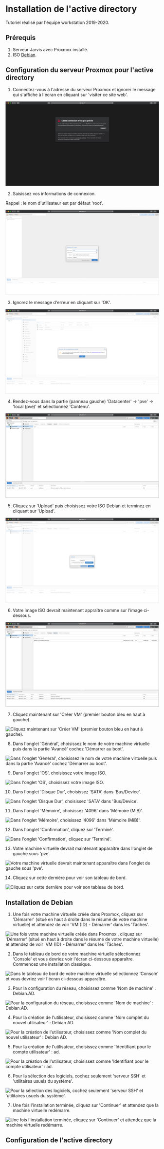 # Installation de l'active directory

Tutoriel réalisé par l'équipe workstation 2019-2020.

## Prérequis

1. Serveur Jarvis avec Proxmox installé.
2. ISO [Debian](https://www.debian.org/distrib/netinst).

## Configuration du serveur Proxmox pour l'active directory

1. Connectez-vous à l'adresse du serveur Proxmox et ignorer le message qui s'affiche à l'écran en cliquant sur 'visiter ce site web'.

![Connectez-vous à l'adresse du serveur Proxmox et ignorer le message qui s'affiche à l'écran en cliquant sur 'visiter ce site web'.](https://raw.githubusercontent.com/WarTey/workstation/master/img/config_proxmox/capture_1.png)

2. Saisissez vos informations de connexion.

Rappel : le nom d'utilisateur est par défaut 'root'.

![Saisissez vos informations de connexion.](https://raw.githubusercontent.com/WarTey/workstation/master/img/config_proxmox/capture_2.png)

3. Ignorez le message d'erreur en cliquant sur 'OK'.

![Ignorez le message d'erreur en cliquant sur 'OK'.](https://raw.githubusercontent.com/WarTey/workstation/master/img/config_proxmox/capture_3.png)

4. Rendez-vous dans la partie (panneau gauche) 'Datacenter' -> 'pve' -> 'local (pve)' et sélectionnez 'Contenu'.

![Rendez-vous dans la partie (panneau gauche) 'Datacenter' -> 'pve' -> 'local (pve)' et sélectionnez 'Contenu'.](https://raw.githubusercontent.com/WarTey/workstation/master/img/config_proxmox/capture_4.png)

5. Cliquez sur 'Upload' puis choisissez votre ISO Debian et terminez en cliquant sur 'Upload'.

![Cliquez sur 'Upload' puis choisissez votre ISO Debian et terminez en cliquant sur 'Upload'.](https://raw.githubusercontent.com/WarTey/workstation/master/img/config_proxmox/capture_5.png)

6. Votre image ISO devrait maintenant appraître comme sur l'image ci-dessous.

![Votre image ISO devrait maintenant appraître comme sur l'image ci-dessous.](https://raw.githubusercontent.com/WarTey/workstation/master/img/config_proxmox/capture_6.png)

7. Cliquez maintenant sur 'Créer VM' (premier bouton bleu en haut à gauche).

![Cliquez maintenant sur 'Créer VM' (premier bouton bleu en haut à gauche).](https://raw.githubusercontent.com/WarTey/workstation/master/img/config_proxmox/capture_7.png)

8. Dans l'onglet 'Général', choisissez le nom de votre machine virtuelle puis dans la partie 'Avancé' cochez 'Démarrer au boot'.

![Dans l'onglet 'Général', choisissez le nom de votre machine virtuelle puis dans la partie 'Avancé' cochez 'Démarrer au boot'.](https://raw.githubusercontent.com/WarTey/workstation/master/img/config_proxmox/capture_8.png)

9. Dans l'onglet 'OS', choisissez votre image ISO.

![Dans l'onglet 'OS', choisissez votre image ISO.](https://raw.githubusercontent.com/WarTey/workstation/master/img/config_proxmox/capture_9.png)

10. Dans l'onglet 'Disque Dur', choisissez 'SATA' dans 'Bus/Device'.

![Dans l'onglet 'Disque Dur', choisissez 'SATA' dans 'Bus/Device'.](https://raw.githubusercontent.com/WarTey/workstation/master/img/config_proxmox/capture_10.png)

11. Dans l'onglet 'Mémoire', choisissez '4096' dans 'Mémoire (MiB)'.

![Dans l'onglet 'Mémoire', choisissez '4096' dans 'Mémoire (MiB)'.](https://raw.githubusercontent.com/WarTey/workstation/master/img/config_proxmox/capture_11.png)

12. Dans l'onglet 'Confirmation', cliquez sur 'Terminé'.

![Dans l'onglet 'Confirmation', cliquez sur 'Terminé'.](https://raw.githubusercontent.com/WarTey/workstation/master/img/config_proxmox/capture_12.png)

13. Votre machine virtuelle devrait maintenant apparaître dans l'onglet de gauche sous 'pve'.

![Votre machine virtuelle devrait maintenant apparaître dans l'onglet de gauche sous 'pve'.](https://raw.githubusercontent.com/WarTey/workstation/master/img/config_proxmox/capture_13.png)

14. Cliquez sur cette dernière pour voir son tableau de bord.

![Cliquez sur cette dernière pour voir son tableau de bord.](https://raw.githubusercontent.com/WarTey/workstation/master/img/config_proxmox/capture_14.png)

## Installation de Debian

1. Une fois votre machine virtuelle créée dans Proxmox, cliquez sur 'Démarrer' (situé en haut à droite dans le résumé de votre machine virtuelle) et attendez de voir 'VM {ID} - Démarrer' dans les 'Tâches'.

![Une fois votre machine virtuelle créée dans Proxmox , cliquez sur 'Démarrer' (situé en haut à droite dans le résumé de votre machine virtuelle) et attendez de voir 'VM {ID} - Démarrer' dans les 'Tâches'.](https://raw.githubusercontent.com/WarTey/workstation/master/img/install_debian/capture_1.png)

2. Dans le tableau de bord de votre machine virtuelle sélectionnez 'Console' et vous devriez voir l'écran ci-dessous apparaître. Commencez une installation classique.

![Dans le tableau de bord de votre machine virtuelle sélectionnez 'Console' et vous devriez voir l'écran ci-dessous apparaître.](https://raw.githubusercontent.com/WarTey/workstation/master/img/install_debian/capture_2.png)

3. Pour la configuration du réseau, choisissez comme 'Nom de machine' : Debian.AD.

![Pour la configuration du réseau, choisissez comme 'Nom de machine' : Debian.AD.](https://raw.githubusercontent.com/WarTey/workstation/master/img/install_debian/capture_3.png)

4. Pour la création de l'utilisateur, choisissez comme 'Nom complet du nouvel utilisateur' : Debian AD.

![Pour la création de l'utilisateur, choisissez comme 'Nom complet du nouvel utilisateur' : Debian AD.](https://raw.githubusercontent.com/WarTey/workstation/master/img/install_debian/capture_4.png)

5. Pour la création de l'utilisateur, choisissez comme 'Identifiant pour le compte utilisateur' : ad.

![Pour la création de l'utilisateur, choisissez comme 'Identifiant pour le compte utilisateur' : ad.](https://raw.githubusercontent.com/WarTey/workstation/master/img/install_debian/capture_5.png)

6. Pour la sélection des logiciels, cochez seulement 'serveur SSH' et 'utilitaires usuels du système'.

![Pour la sélection des logiciels, cochez seulement 'serveur SSH' et 'utilitaires usuels du système'.](https://raw.githubusercontent.com/WarTey/workstation/master/img/install_debian/capture_6.png)

7. Une fois l'installation terminée, cliquez sur 'Continuer' et attendez que la machine virtuelle redémarre.

![Une fois l'installation terminée, cliquez sur 'Continuer' et attendez que la machine virtuelle redémarre.](https://raw.githubusercontent.com/WarTey/workstation/master/img/install_debian/capture_7.png)

## Configuration de l'active directory

